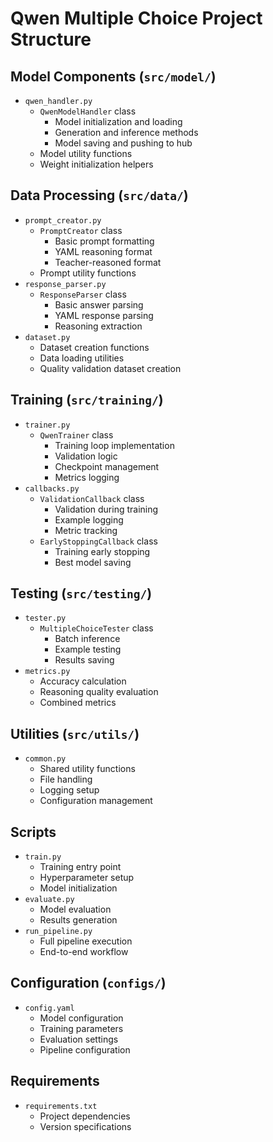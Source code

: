# Qwen Multiple Choice Project Structure

## Model Components (`src/model/`)
- `qwen_handler.py`
  - `QwenModelHandler` class
    - Model initialization and loading
    - Generation and inference methods
    - Model saving and pushing to hub
  - Model utility functions
  - Weight initialization helpers

## Data Processing (`src/data/`)
- `prompt_creator.py`
  - `PromptCreator` class
    - Basic prompt formatting
    - YAML reasoning format
    - Teacher-reasoned format
  - Prompt utility functions
- `response_parser.py`
  - `ResponseParser` class
    - Basic answer parsing
    - YAML response parsing
    - Reasoning extraction
- `dataset.py`
  - Dataset creation functions
  - Data loading utilities
  - Quality validation dataset creation

## Training (`src/training/`)
- `trainer.py`
  - `QwenTrainer` class
    - Training loop implementation
    - Validation logic
    - Checkpoint management
    - Metrics logging
- `callbacks.py`
  - `ValidationCallback` class
    - Validation during training
    - Example logging
    - Metric tracking
  - `EarlyStoppingCallback` class
    - Training early stopping
    - Best model saving

## Testing (`src/testing/`)
- `tester.py`
  - `MultipleChoiceTester` class
    - Batch inference
    - Example testing
    - Results saving
- `metrics.py`
  - Accuracy calculation
  - Reasoning quality evaluation
  - Combined metrics

## Utilities (`src/utils/`)
- `common.py`
  - Shared utility functions
  - File handling
  - Logging setup
  - Configuration management

## Scripts
- `train.py`
  - Training entry point
  - Hyperparameter setup
  - Model initialization
- `evaluate.py`
  - Model evaluation
  - Results generation
- `run_pipeline.py`
  - Full pipeline execution
  - End-to-end workflow

## Configuration (`configs/`)
- `config.yaml`
  - Model configuration
  - Training parameters
  - Evaluation settings
  - Pipeline configuration

## Requirements
- `requirements.txt`
  - Project dependencies
  - Version specifications
